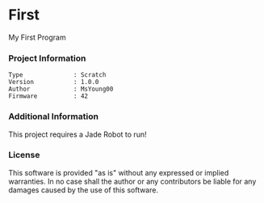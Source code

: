 First
================

My First Program

### Project Information
```
Type              : Scratch
Version           : 1.0.0
Author            : MsYoung00
Firmware          : 42
```

### Additional Information
This project requires a Jade Robot to run!

### License
This software is provided "as is" without any expressed or implied warranties.  In no case shall the author or any contributors be liable for any damages caused by the use of this software.

